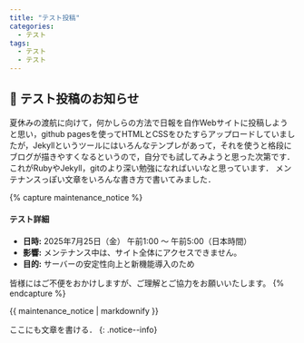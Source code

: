 ```yaml
---
title: "テスト投稿"
categories:
  - テスト
tags:
  - テスト
  - テスト
---
```


## 📅 テスト投稿のお知らせ

夏休みの渡航に向けて，何かしらの方法で日報を自作Webサイトに投稿しようと思い，github pagesを使ってHTMLとCSSをひたすらアップロードしていましたが，Jekyllというツールにはいろんなテンプレがあって，それを使うと格段にブログが描きやすくなるというので，自分でも試してみようと思った次第です．
これがRubyやJekyll，gitのより深い勉強になればいいなと思っています．
メンテナンスっぽい文章をいろんな書き方で書いてみました．

{% capture maintenance_notice %}
#### テスト詳細

* **日時:** 2025年7月25日（金） 午前1:00 〜 午前5:00（日本時間）
* **影響:** メンテナンス中は、サイト全体にアクセスできません。
* **目的:** サーバーの安定性向上と新機能導入のため

皆様にはご不便をおかけしますが、ご理解とご協力をお願いいたします。
{% endcapture %}

<div class="notice--warning">
  {{ maintenance_notice | markdownify }}
</div>

ここにも文章を書ける．
{: .notice--info}